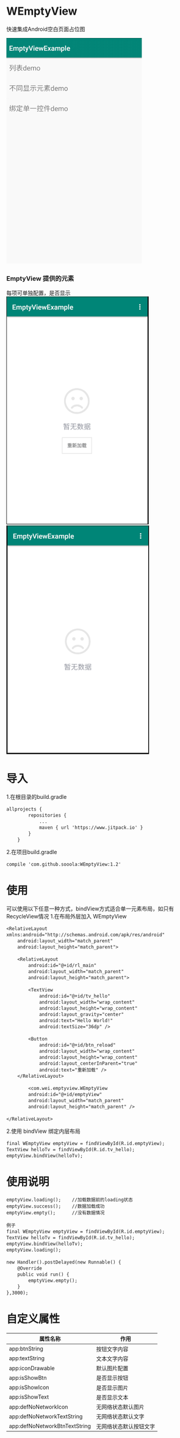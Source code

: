 # WEmptyView
快速集成Android空白页面占位图

![image](https://github.com/sooola/WEmptyView/blob/master/screenshots/GIF.gif)

### EmptyView 提供的元素  

每项可单独配置，是否显示  
![image](https://github.com/sooola/WEmptyView/blob/master/screenshots/25.png)
![image](https://github.com/sooola/WEmptyView/blob/master/screenshots/24.png)

# 导入  
1.在根目录的build.gradle 
```
allprojects {
		repositories {
			...
			maven { url 'https://www.jitpack.io' }
		}
	}
```
2.在项目build.gradle 
```
compile 'com.github.sooola:WEmptyView:1.2'
```

# 使用   
可以使用以下任意一种方式，bindView方式适合单一元素布局，如只有RecycleView情况
1.在布局外层加入 WEmptyView
```
<RelativeLayout xmlns:android="http://schemas.android.com/apk/res/android"
    android:layout_width="match_parent"
    android:layout_height="match_parent">

    <RelativeLayout
        android:id="@+id/rl_main"
        android:layout_width="match_parent"
        android:layout_height="match_parent">

        <TextView
            android:id="@+id/tv_hello"
            android:layout_width="wrap_content"
            android:layout_height="wrap_content"
            android:layout_gravity="center"
            android:text="Hello World!"
            android:textSize="36dp" />

        <Button
            android:id="@+id/btn_reload"
            android:layout_width="wrap_content"
            android:layout_height="wrap_content"
            android:layout_centerInParent="true"
            android:text="重新加载" />
    </RelativeLayout>
    
        <com.wei.emptyview.WEmptyView
        android:id="@+id/emptyView"
        android:layout_width="match_parent"
        android:layout_height="match_parent" />

</RelativeLayout>
```

2.使用 bindView 绑定内层布局
```
final WEmptyView emptyView = findViewById(R.id.emptyView);
TextView helloTv = findViewById(R.id.tv_hello);
emptyView.bindView(helloTv);
```
# 使用说明
```
emptyView.loading();    //加载数据前的loading状态
emptyView.success();    //数据加载成功
emptyView.empty();      //没有数据情况

例子
final WEmptyView emptyView = findViewById(R.id.emptyView);
TextView helloTv = findViewById(R.id.tv_hello);
emptyView.bindView(helloTv);
emptyView.loading();

new Handler().postDelayed(new Runnable() {
    @Override
    public void run() {
        emptyView.empty();
    }
},3000);
```

# 自定义属性
| 属性名称         | 作用         |
| ---------------- | ------------ |
| app:btnString    | 按钮文字内容 |
| app:textString   | 文本文字内容 |
| app:iconDrawable | 默认图片配置     |
| app:isShowBtn    | 是否显示按钮 |
| app:isShowIcon   | 是否显示图片 |
| app:isShowText   | 是否显示文本 |
| app:defNoNetworkIcon   | 无网络状态默认图片 |
| app:defNoNetworkTextString   | 无网络状态默认文字 |
| app:defNoNetworkBtnTextString   | 无网络状态默认按钮文字 |

